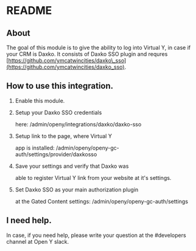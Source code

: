 # README

## About

The goal of this module is to give the ability to log into Virtual Y, in case if your CRM is Daxko.
It consists of Daxko SSO plugin and
requres [https://github.com/ymcatwincities/daxko\_sso](https://github.com/ymcatwincities/daxko_sso).

## How to use this integration.

1. Enable this module.
2. Setup your Daxko SSO credentials

   here: /admin/openy/integrations/daxko/daxko-sso

3. Setup link to the page, where Virtual Y

   app is installed: /admin/openy/openy-gc-auth/settings/provider/daxkosso

4. Save your settings and verify that Daxko was

   able to register Virtual Y link from your website at it's settings.

5. Set Daxko SSO as your main authorization plugin

   at the Gated Content settings: /admin/openy/openy-gc-auth/settings

## I need help.

In case, if you need help, please write your question at the \#developers channel at Open Y slack.

